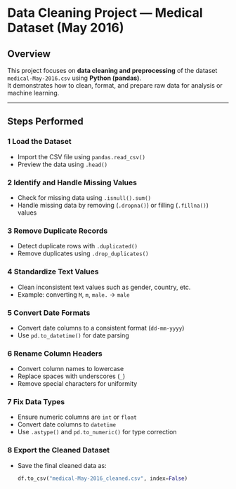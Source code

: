 #  Data Cleaning Project — Medical Dataset (May 2016)

##  Overview
This project focuses on **data cleaning and preprocessing** of the dataset `medical-May-2016.csv` using **Python (pandas)**.  
It demonstrates how to clean, format, and prepare raw data for analysis or machine learning.

---

##  Steps Performed

### 1️ Load the Dataset
- Import the CSV file using `pandas.read_csv()`
- Preview the data using `.head()`

### 2️ Identify and Handle Missing Values
- Check for missing data using `.isnull().sum()`
- Handle missing data by removing (`.dropna()`) or filling (`.fillna()`) values

### 3️ Remove Duplicate Records
- Detect duplicate rows with `.duplicated()`
- Remove duplicates using `.drop_duplicates()`

### 4️ Standardize Text Values
- Clean inconsistent text values such as gender, country, etc.
- Example: converting `M`, `m`, `male.` → `male`

### 5️ Convert Date Formats
- Convert date columns to a consistent format (`dd-mm-yyyy`)
- Use `pd.to_datetime()` for date parsing

### 6️ Rename Column Headers
- Convert column names to lowercase  
- Replace spaces with underscores (`_`)  
- Remove special characters for uniformity

### 7️ Fix Data Types
- Ensure numeric columns are `int` or `float`
- Convert date columns to `datetime`
- Use `.astype()` and `pd.to_numeric()` for type correction

### 8️ Export the Cleaned Dataset
- Save the final cleaned data as:
  ```python
  df.to_csv("medical-May-2016_cleaned.csv", index=False)

